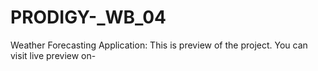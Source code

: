 # PRODIGY-_WB_04
Weather Forecasting Application: This is preview of the project. You can visit live preview on-
